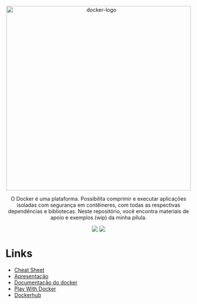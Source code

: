 <p align=center>
  <img width="500" src="https://upload.wikimedia.org/wikipedia/commons/thumb/4/4e/Docker_%28container_engine%29_logo.svg/1280px-Docker_%28container_engine%29_logo.svg.png" alt="docker-logo">
</p>
<p align="center">O Docker é uma plataforma. Possibilita comprimir e executar aplicações isoladas com segurança em contêineres, com todas as respectivas  dependências e bibliotecas. Neste repositório, você encontra materiais de apoio e exemplos (wip) da minha pílula.</p>

<p align=center>
  <img src="https://img.shields.io/badge/revisão-2-green">
  <img src="https://img.shields.io/badge/exemplos-WIP-green">
</p>

# Links
- [Cheat Sheet](https://www.docker.com/sites/default/files/d8/2019-09/docker-cheat-sheet.pdf)
- [Apresentação](https://docs.google.com/presentation/d/1GFphi2Wob2G5MrvEXT72ZnF3xoyhLKJBXnRaFjXfhJs/edit?usp=sharing)
- [Documentação do docker](https://docs.docker.com/engine/docker-overview/)
- [Play With Docker](https://labs.play-with-docker.com/)
- [Dockerhub](http://dockerhub.com/)
